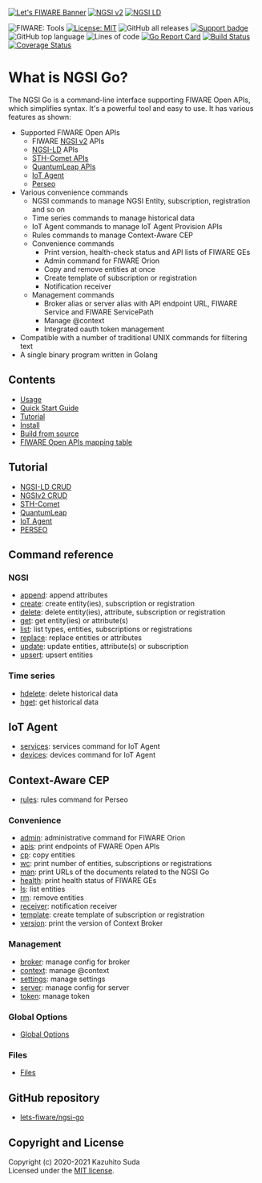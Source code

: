[![Let's FIWARE Banner](https://raw.githubusercontent.com/lets-fiware/ngsi-go/gh-pages/img/lets-fiware-logo-non-free.png)](https://www.letsfiware.jp/)
[![NGSI v2](https://img.shields.io/badge/NGSI-v2-5dc0cf.svg)](https://fiware-ges.github.io/orion/api/v2/stable/)
[![NGSI LD](https://img.shields.io/badge/NGSI-LD-d6604d.svg)](https://www.etsi.org/deliver/etsi_gs/CIM/001_099/009/01.03.01_60/gs_cim009v010301p.pdf)

![FIWARE: Tools](https://nexus.lab.fiware.org/repository/raw/public/badges/chapters/deployment-tools.svg)
[![License: MIT](https://img.shields.io/github/license/lets-fiware/ngsi-go.svg)](https://opensource.org/licenses/MIT)
![GitHub all releases](https://img.shields.io/github/downloads/lets-fiware/ngsi-go/total)
[![Support badge](https://img.shields.io/badge/tag-fiware-orange.svg?logo=stackoverflow)](https://stackoverflow.com/questions/tagged/fiware+ngsi-go)
<br/>
![GitHub top language](https://img.shields.io/github/languages/top/lets-fiware/ngsi-go)
![Lines of code](https://img.shields.io/tokei/lines/github/lets-fiware/ngsi-go)
[![Go Report Card](https://goreportcard.com/badge/github.com/lets-fiware/ngsi-go)](https://goreportcard.com/report/github.com/lets-fiware/ngsi-go)
[![Build Status](https://travis-ci.com/lets-fiware/ngsi-go.svg?branch=main)](https://travis-ci.com/lets-fiware/ngsi-go)
[![Coverage Status](https://coveralls.io/repos/github/lets-fiware/ngsi-go/badge.svg?branch=main)](https://coveralls.io/github/lets-fiware/ngsi-go?branch=main)

# What is NGSI Go?

The NGSI Go is a command-line interface supporting FIWARE Open APIs, which simplifies syntax.
It's a powerful tool and easy to use. It has various features as shown:

-   Supported FIWARE Open APIs
    - FIWARE [NGSI v2](https://fiware-ges.github.io/orion/api/v2/stable/) APIs
    - [NGSI-LD](https://www.etsi.org/deliver/etsi_gs/CIM/001_099/009/01.03.01_60/gs_cim009v010301p.pdf) APIs
    - [STH-Comet APIs](https://github.com/telefonicaid/fiware-sth-comet)
    - [QuantumLeap APIs](https://github.com/orchestracities/ngsi-timeseries-api)
    - [IoT Agent](https://github.com/telefonicaid/iotagent-node-lib/blob/master/doc/apiary/iotagent.apib)
    - [Perseo](https://github.com/telefonicaid/perseo-fe/blob/master/documentation/api.md)
-   Various convenience commands
    -   NGSI commands to manage NGSI Entity, subscription, registration and so on
    -   Time series commands to manage historical data
    -   IoT Agent commands to manage IoT Agent Provision APIs
    -   Rules commands to manage Context-Aware CEP
    -   Convenience commands
        -   Print version, health-check status and API lists of FIWARE GEs
        -   Admin command for FIWARE Orion
        -   Copy and remove entities at once
        -   Create template of subscription or registration
        -   Notification receiver
    -   Management commands
        -   Broker alias or server alias with API endpoint URL, FIWARE Service and FIWARE ServicePath
        -   Manage @context
        -   Integrated oauth token management
-   Compatible with a number of traditional UNIX commands for filtering text
-   A single binary program written in Golang

## Contents

-   [Usage](usage.md)
-   [Quick Start Guide](quick_start_guide.md)
-   [Tutorial](tutorial/index.md)
-   [Install](install.md)
-   [Build from source](build_source.md)
-   [FIWARE Open APIs mapping table](apis_mapping_table.md)

## Tutorial

-   [NGSI-LD CRUD](tutorial/ngsi-ld-crud.md)
-   [NGSIv2 CRUD](tutorial/ngsi-v2-crud.md)
-   [STH-Comet](tutorial/comet.md)
-   [QuantumLeap](tutorial/quantumleap.md)
-   [IoT Agent](tutorial/iot-agent.md)
-   [PERSEO](tutorial/perseo.md)

## Command reference

### NGSI

-   [append](ngsi/append.md): append attributes
-   [create](ngsi/create.md): create entity(ies), subscription or registration
-   [delete](ngsi/delete.md): delete entity(ies), attribute, subscription or registration
-   [get](ngsi/get.md): get entity(ies) or attribute(s)
-   [list](ngsi/list.md): list types, entities, subscriptions or registrations
-   [replace](ngsi/replace.md): replace entities or attributes
-   [update](ngsi/update.md): update entities, attribute(s) or subscription
-   [upsert](ngsi/upsert.md): upsert entities

### Time series

-   [hdelete](time_series/hdelete.md): delete historical data
-   [hget](time_series/hget.md): get historical data

## IoT Agent

-   [services](iot_agent/services.md): services command for IoT Agent
-   [devices](iot_agent/devices.md): devices command for IoT Agent

## Context-Aware CEP

-   [rules](cep/rules.md): rules command for Perseo

### Convenience

-   [admin](convenience/admin.md): administrative command for FIWARE Orion
-   [apis](convenience/apis.md): print endpoints of FWARE Open APIs
-   [cp](convenience/cp.md): copy entities
-   [wc](convenience/wc.md): print number of entities, subscriptions or registrations
-   [man](convenience/man.md): print  URLs of the documents related to the NGSI Go
-   [health](convenience/health.md): print health status of FIWARE GEs
-   [ls](convenience/ls.md): list entities
-   [rm](convenience/rm.md): remove entities
-   [receiver](convenience/receiver.md): notification receiver
-   [template](convenience/template.md): create template of subscription or registration
-   [version](convenience/version.md): print the version of Context Broker

### Management

-   [broker](management/broker.md): manage config for broker
-   [context](management/context.md): manage @context
-   [settings](management/settings.md):  manage settings
-   [server](management/server.md): manage config for server
-   [token](management/token.md): manage token

### Global Options

-   [Global Options](global.md)

### Files

-   [Files](files.md)

## GitHub repository

-   [lets-fiware/ngsi-go](https://github.com/lets-fiware/ngsi-go/)

## Copyright and License

Copyright (c) 2020-2021 Kazuhito Suda<br>
Licensed under the [MIT license](https://raw.githubusercontent.com/lets-fiware/ngsi-go/main/LICENSE).
